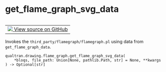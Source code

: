 # get_flame_graph_svg_data


<table class="tfo-notebook-buttons tfo-api nocontent" align="left">
<td>
  <a target="_blank" href="https://github.com/quantumlib/Qualtran/blob/main/qualtran/drawing/flame_graph.py#L167-L192">
    <img src="https://www.tensorflow.org/images/GitHub-Mark-32px.png" />
    View source on GitHub
  </a>
</td>
</table>



Invokes the `third_party/flamegraph/flamegraph.pl` using data from `get_flame_graph_data`.


<pre class="devsite-click-to-copy prettyprint lang-py tfo-signature-link">
<code>qualtran.drawing.flame_graph.get_flame_graph_svg_data(
    *bloqs, file_path: Union[None, pathlib.Path, str] = None, **kwargs
) -> Optional[str]
</code></pre>



<!-- Placeholder for "Used in" -->
